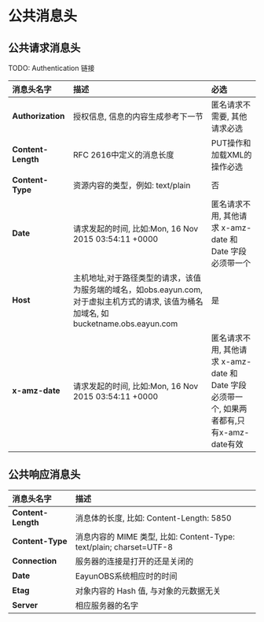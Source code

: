 # 公共消息头
## 公共请求消息头

TODO: Authentication 链接

| 消息头名字 | 描述 | 必选 |
| :-- | :-- | :-- |
| **Authorization** | 授权信息, 信息的内容生成参考下一节 | 匿名请求不需要, 其他请求必选 |
|**Content-Length**|RFC 2616中定义的消息长度|PUT操作和加载XML的操作必选|
|**Content-Type**|资源内容的类型，例如: text/plain|否|
|**Date**|请求发起的时间, 比如:Mon, 16 Nov 2015 03:54:11 +0000|匿名请求不用, 其他请求 x-amz-date 和 Date 字段必须带一个|
|**Host**|主机地址,对于路径类型的请求，该值为服务端的域名，如obs.eayun.com, 对于虚拟主机方式的请求, 该值为桶名加域名, 如 bucketname.obs.eayun.com|是|
|**x-amz-date**|请求发起的时间, 比如:Mon, 16 Nov 2015 03:54:11 +0000|匿名请求不用, 其他请求 x-amz-date 和 Date 字段必须带一个, 如果两者都有,只有x-amz-date有效|

## 公共响应消息头
| 消息头名字 | 描述 |
| :-- | :-- |
|**Content-Length**|消息体的长度, 比如: Content-Length: 5850|
|**Content-Type**|消息内容的 MIME 类型, 比如: Content-Type: text/plain; charset=UTF-8|
|**Connection**|服务器的连接是打开的还是关闭的|
|**Date**|EayunOBS系统相应时的时间|
|**Etag**|对象内容的 Hash 值, 与对象的元数据无关|
|**Server**|相应服务器的名字|


